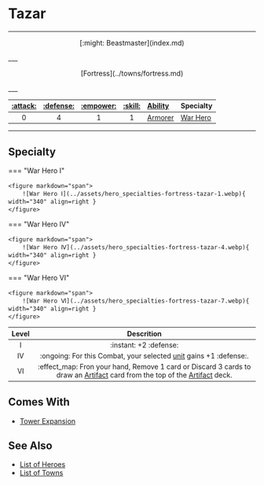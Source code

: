 # Tazar

___
<p style="text-align: center;" markdown>[:might: Beastmaster](index.md)</p>
___
<p style="text-align: center;" markdown>[Fortress](../towns/fortress.md)</p>
___

| [:attack:](../statistics/attack.md) | [:defense:](../statistics/defense.md) | [:empower:](../statistics/power.md) | [:skill:](../statistics/knowledge.md) | [Ability](../abilities/index.md) | Specialty |
| :---: | :---: | :---: | :---: | :--- | :--- |
| 0 | 4 | 1 | 1 | [Armorer](../abilities/armorer.md) | [War Hero](#specialty) |

___


## Specialty

=== "War Hero Ⅰ"

    <figure markdown="span">
        ![War Hero Ⅰ](../assets/hero_specialties-fortress-tazar-1.webp){ width="340" align=right }
    </figure>

=== "War Hero Ⅳ"

    <figure markdown="span">
        ![War Hero Ⅳ](../assets/hero_specialties-fortress-tazar-4.webp){ width="340" align=right }
    </figure>

=== "War Hero Ⅵ"

    <figure markdown="span">
        ![War Hero Ⅵ](../assets/hero_specialties-fortress-tazar-7.webp){ width="340" align=right }
    </figure>


| Level | Descrition |
| :---: | :---: |
| Ⅰ | :instant: +2 :defense: |
| Ⅳ | :ongoing: For this Combat, your selected [unit](../units/index.md) gains +1 :defense:. |
| Ⅵ | :effect_map: Fron your hand, Remove 1 card or Discard 3 cards to draw an [Artifact](../artifacts/index.md) card from the top of the [Artifact](../artifacts/index.md) deck. |


## Comes With

- [Tower Expansion](../content.md)


## See Also

- [List of Heroes](index.md)
- [List of Towns](../towns/index.md)

